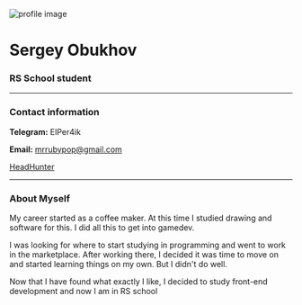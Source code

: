 ![profile image](/rsschool-cv/profile.jpg)


# Sergey Obukhov
### RS School student
******
### Contact information 


**Telegram:** ElPer4ik


**Email:** mrrubypop@gmail.com


[HeadHunter](https://hh.kz/resume/265410e4ff03d1b1590039ed1f65364a723341)


******
### About Myself


My career started as a coffee maker. At this time I studied drawing and software for this. I did all this to get into gamedev. 


I was looking for where to start studying in programming and went to work in the marketplace. After working there, I decided it was time to move on and started learning things on my own. But I didn't do well.


Now that I have found what exactly I like, I decided to study front-end development and now I am in RS school

